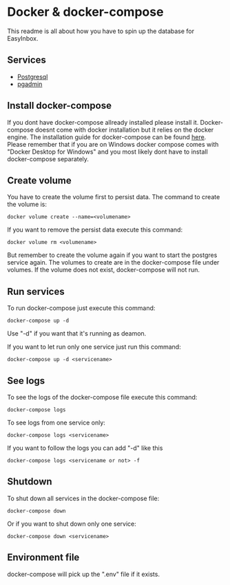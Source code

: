 # Docker & docker-compose
This readme is all about how you have to spin up the database for EasyInbox.

## Services
- [Postgresql](./postgres/README.md)
- [pgadmin](./pgadmin/README.md)

## Install docker-compose
If you dont have docker-compose allready installed please install it. Docker-compose doesnt come with docker installation but it relies on the docker engine.
The installation guide for docker-compose can be found [here](https://docs.docker.com/compose/install/).
Please remember that if you are on Windows docker compose comes with "Docker Desktop for Windows" and you most likely dont have to install docker-compose separately.

## Create volume
You have to create the volume first to persist data. The command to create the volume is:

    docker volume create --name=<volumename>

If you want to remove the persist data execute this command:

    docker volume rm <volumename>

But remember to create the volume again if you want to start the postgres service again.
The volumes to create are in the docker-compose file under volumes. 
If the volume does not exist, docker-compose will not run.

## Run services
To run docker-compose just execute this command:

    docker-compose up -d

Use "-d" if you  want that it's running as deamon.

If you want to let run only one service just run this command:

    docker-compose up -d <servicename>

## See logs
To see the logs of the docker-compose file execute this command:

    docker-compose logs

To see logs from one service only:

    docker-compose logs <servicename>

If you want to follow the logs you can add "-d" like this

    docker-compose logs <servicename or not> -f

## Shutdown
To shut down all services in the docker-compose file:

    docker-compose down

Or if you want to shut down only one service:

    docker-compose down <servicename>

## Environment file
docker-compose will pick up the ".env" file if it exists.